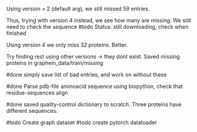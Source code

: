 Using version = 2 (default arg), we still missed 59 entries. 

Thus, trying with version 4 instead, we see how many are missing. We still need to check the sequence 
#todo Status: still downloading, check when finished

Using version 4 we only miss 32 proteins. Better.

Try finding rest using other versions -> they dont exist. Saved missing proteins in graphein_data/train/missing


#done simply save list of bad entries, and work on without these


#done Parse pdb-file aminoacid sequence using biopython, check that residue-sequences align

#done saved quality-control dictionary to scratch. Three proteins have different sequences. 

#todo Create graph dataset
#todo create pytorch dataloader 

